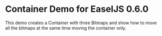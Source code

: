  Container Demo for EaselJS 0.6.0
=========================================================

This demo creates a Container with three Bitmaps and show how
to move all the bitmaps at the same time moving the container 
only.






